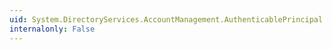 ```yaml
---
uid: System.DirectoryServices.AccountManagement.AuthenticablePrincipal.IsAccountLockedOut
internalonly: False
---
```

